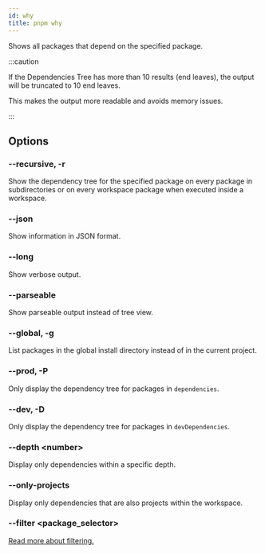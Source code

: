 ```yaml
---
id: why
title: pnpm why
---
```


Shows all packages that depend on the specified package.

:::caution

If the Dependencies Tree has more than 10 results (end leaves), the output will be truncated to 10 end leaves.

This makes the output more readable and avoids memory issues.

:::

## Options

### --recursive, -r

Show the dependency tree for the specified package on every package in
subdirectories or on every workspace package when executed inside a workspace.

### --json

Show information in JSON format.

### --long

Show verbose output.

### --parseable

Show parseable output instead of tree view.

### --global, -g

List packages in the global install directory instead of in the current project.

### --prod, -P

Only display the dependency tree for packages in `dependencies`.

### --dev, -D

Only display the dependency tree for packages in `devDependencies`.

### --depth \<number\>

Display only dependencies within a specific depth.

### --only-projects

Display only dependencies that are also projects within the workspace.

### --filter \<package_selector\>

[Read more about filtering.](../filtering.md)
